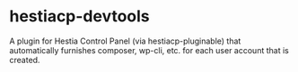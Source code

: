 # hestiacp-devtools
A plugin for Hestia Control Panel (via hestiacp-pluginable) that automatically furnishes composer, wp-cli, etc. for each user account that is created.
